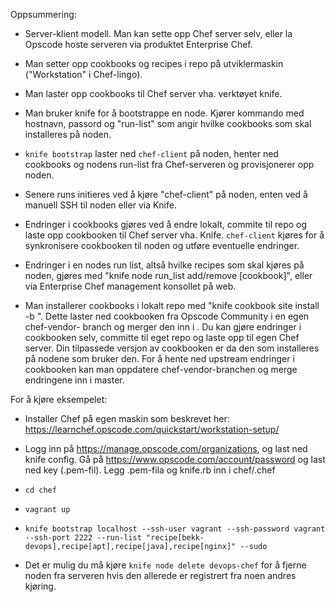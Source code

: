 Oppsummering:

* Server-klient modell. Man kan sette opp Chef server selv, eller la Opscode hoste serveren via produktet Enterprise Chef.

* Man setter opp cookbooks og recipes i repo på utviklermaskin ("Workstation" i Chef-lingo). 

* Man laster opp cookbooks til Chef server vha. verktøyet knife. 

* Man bruker knife for å bootstrappe en node. Kjører kommando med hostnavn, passord og "run-list" som angir hvilke cookbooks som skal installeres på noden.

* `knife bootstrap` laster ned `chef-client` på noden, henter ned cookbooks og nodens run-list fra Chef-serveren og provisjonerer opp noden.

* Senere runs initieres ved å kjøre "chef-client" på noden, enten ved å manuell SSH til noden eller via Knife.

* Endringer i cookbooks gjøres ved å endre lokalt, commite til repo og laste opp cookbooken til Chef server vha. Knife. `chef-client` kjøres for å synkronisere cookbooken til noden og utføre eventuelle endringer. 

* Endringer i en nodes run list, altså hvilke recipes som skal kjøres på noden, gjøres med "knife node run_list add/remove [cookbook]", eller via Enterprise Chef management konsollet på web. 

* Man installerer cookbooks i lokalt repo med "knife cookbook site install -b <branch>". Dette laster ned cookbooken fra Opscode Community i en egen chef-vendor-<cookbook> branch og merger den inn i <branch>. Du kan gjøre endringer i cookbooken selv, committe til eget repo og laste opp til egen Chef server. Din tilpassede versjon av cookbooken er da den som installeres på nodene som bruker den. For å hente ned upstream endringer i cookbooken kan man oppdatere chef-vendor-branchen og merge endringene inn i master.

For å kjøre eksempelet:

* Installer Chef på egen maskin som beskrevet her: https://learnchef.opscode.com/quickstart/workstation-setup/

* Logg inn på https://manage.opscode.com/organizations, og last ned knife config. Gå på https://www.opscode.com/account/password og last ned key (.pem-fil).
  Legg .pem-fila og knife.rb inn i chef/.chef

* `cd chef`

* `vagrant up`

* `knife bootstrap localhost --ssh-user vagrant --ssh-password vagrant --ssh-port 2222 --run-list "recipe[bekk-devops],recipe[apt],recipe[java],recipe[nginx]" --sudo`

* Det er mulig du må kjøre `knife node delete devops-chef` for å fjerne noden fra serveren hvis den allerede er registrert fra noen andres kjøring.  
